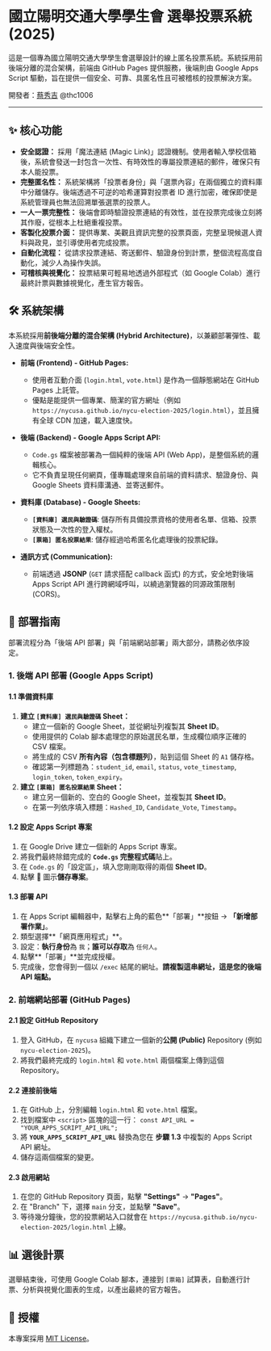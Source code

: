 # 國立陽明交通大學學生會 選舉投票系統 (2025)

這是一個專為國立陽明交通大學學生會選舉設計的線上匿名投票系統。系統採用前後端分離的混合架構，前端由 GitHub Pages 提供服務，後端則由 Google Apps Script 驅動，旨在提供一個安全、可靠、具匿名性且可被稽核的投票解決方案。

開發者：[蔡秀吉](https://www.facebook.com/thc1006) @thc1006

---

## ✨ 核心功能

* **安全認證：** 採用「魔法連結 (Magic Link)」認證機制。使用者輸入學校信箱後，系統會發送一封包含一次性、有時效性的專屬投票連結的郵件，確保只有本人能投票。
* **完整匿名性：** 系統架構將「投票者身份」與「選票內容」在兩個獨立的資料庫中分離儲存。後端透過不可逆的哈希運算對投票者 ID 進行加密，確保即使是系統管理員也無法回溯單張選票的投票人。
* **一人一票完整性：** 後端會即時驗證投票連結的有效性，並在投票完成後立刻將其作廢，從根本上杜絕重複投票。
* **客製化投票介面：** 提供專業、美觀且資訊完整的投票頁面，完整呈現候選人資料與政見，並引導使用者完成投票。
* **自動化流程：** 從請求投票連結、寄送郵件、驗證身份到計票，整個流程高度自動化，減少人為操作失誤。
* **可稽核與視覺化：** 投票結果可輕易地透過外部程式（如 Google Colab）進行最終計票與數據視覺化，產生官方報告。

## 🛠️ 系統架構

本系統採用**前後端分離的混合架構 (Hybrid Architecture)**，以兼顧部署彈性、載入速度與後端安全性。

* **前端 (Frontend) - GitHub Pages:**
    * 使用者互動介面 (`login.html`, `vote.html`) 是作為一個靜態網站在 GitHub Pages 上託管。
    * 優點是能提供一個專業、簡潔的官方網址（例如 `https://nycusa.github.io/nycu-election-2025/login.html`），並且擁有全球 CDN 加速，載入速度快。

* **後端 (Backend) - Google Apps Script API:**
    * `Code.gs` 檔案被部署為一個純粹的後端 API (Web App)，是整個系統的邏輯核心。
    * 它不負責呈現任何網頁，僅專職處理來自前端的資料請求、驗證身份、與 Google Sheets 資料庫溝通、並寄送郵件。

* **資料庫 (Database) - Google Sheets:**
    * **`[資料庫] 選民與驗證碼`**: 儲存所有具備投票資格的使用者名單、信箱、投票狀態及一次性的登入權杖。
    * **`[票箱] 匿名投票結果`**: 儲存經過哈希匿名化處理後的投票紀錄。

* **通訊方式 (Communication):**
    * 前端透過 **JSONP** (`GET` 請求搭配 callback 函式) 的方式，安全地對後端 Apps Script API 進行跨網域呼叫，以繞過瀏覽器的同源政策限制 (CORS)。

## 🚀 部署指南

部署流程分為「後端 API 部署」與「前端網站部署」兩大部分，請務必依序設定。

### 1. 後端 API 部署 (Google Apps Script)

#### 1.1 準備資料庫
1.  **建立 `[資料庫] 選民與驗證碼` Sheet：**
    * 建立一個新的 Google Sheet，並從網址列複製其 **Sheet ID**。
    * 使用提供的 Colab 腳本處理您的原始選民名單，生成欄位順序正確的 CSV 檔案。
    * 將生成的 CSV **所有內容（包含標題列）**，貼到這個 Sheet 的 `A1` 儲存格。
    * 確認第一列標題為：`student_id`, `email`, `status`, `vote_timestamp`, `login_token`, `token_expiry`。
2.  **建立 `[票箱] 匿名投票結果` Sheet：**
    * 建立另一個新的、空白的 Google Sheet，並複製其 **Sheet ID**。
    * 在第一列依序填入標題：`Hashed_ID`, `Candidate_Vote`, `Timestamp`。

#### 1.2 設定 Apps Script 專案
1.  在 Google Drive 建立一個新的 Apps Script 專案。
2.  將我們最終除錯完成的 **`Code.gs` 完整程式碼**貼上。
3.  在 `Code.gs` 的「設定區」，填入您剛剛取得的兩個 **Sheet ID**。
4.  點擊 💾 圖示**儲存專案**。

#### 1.3 部署 API
1.  在 Apps Script 編輯器中，點擊右上角的藍色**「部署」**按鈕 -> **「新增部署作業」**。
2.  類型選擇**「網頁應用程式」**。
3.  設定：**執行身份**為 `我`；**誰可以存取**為 `任何人`。
4.  點擊**「部署」**並完成授權。
5.  完成後，您會得到一個以 `/exec` 結尾的網址。**請複製這串網址，這是您的後端 API 端點。**

### 2. 前端網站部署 (GitHub Pages)

#### 2.1 設定 GitHub Repository
1.  登入 GitHub，在 `nycusa` 組織下建立一個新的**公開 (Public)** Repository (例如 `nycu-election-2025`)。
2.  將我們最終完成的 `login.html` 和 `vote.html` 兩個檔案上傳到這個 Repository。

#### 2.2 連接前後端
1.  在 GitHub 上，分別編輯 `login.html` 和 `vote.html` 檔案。
2.  找到檔案中 `<script>` 區塊的這一行：
    `const API_URL = "YOUR_APPS_SCRIPT_API_URL";`
3.  將 **`YOUR_APPS_SCRIPT_API_URL`** 替換為您在 **步驟 1.3** 中複製的 Apps Script API 網址。
4.  儲存這兩個檔案的變更。

#### 2.3 啟用網站
1.  在您的 GitHub Repository 頁面，點擊 **"Settings"** -> **"Pages"**。
2.  在 "Branch" 下，選擇 `main` 分支，並點擊 **"Save"**。
3.  等待幾分鐘後，您的投票網站入口就會在 `https://nycusa.github.io/nycu-election-2025/login.html` 上線。

## 📊 選後計票

選舉結束後，可使用 Google Colab 腳本，連接到 `[票箱]` 試算表，自動進行計票、分析與視覺化圖表的生成，以產出最終的官方報告。

## 📄 授權

本專案採用 [MIT License](https://opensource.org/licenses/MIT)。
